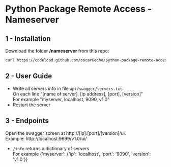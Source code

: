 
# Python Package Remote Access - Nameserver

## 1 - Installation

Download the folder **/nameserver** from this repo:
```bash
curl https://codeload.github.com/oscar6echo/python-package-remote-access/tar.gz/master | tar -xz --strip=2 python-package-remote-access-master/nameserver
```
## 2 - User Guide

+ Write all servers info in file `api/swagger/servers.txt`.  
    On each line "[name of server], [ip address], [port], [version]"  
    For example "myserver,  localhost, 9090, v1.0"
+ Restart the server

## 3 - Endpoints

Open the swagger screen at http://[ip]:[port]/[version]/ui.  
Example: http://localhost:9999/v1.0/ui/

+ `/info` returns a dictionary of servers  
    For example {'myserver': {'ip': 'localhost', 'port': '9090', 'version': 'v1.0'}}
